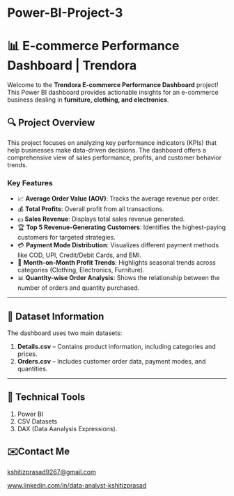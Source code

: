 # Power-BI-Project-3
# 📊 **E-commerce Performance Dashboard | Trendora**

Welcome to the **Trendora E-commerce Performance Dashboard** project! This Power BI dashboard provides actionable insights for an e-commerce business dealing in **furniture, clothing, and electronics**.  

## 🔍 **Project Overview**

This project focuses on analyzing key performance indicators (KPIs) that help businesses make data-driven decisions. The dashboard offers a comprehensive view of sales performance, profits, and customer behavior trends.

### **Key Features**  
- 📈 **Average Order Value (AOV)**: Tracks the average revenue per order.  
- 💰 **Total Profits**: Overall profit from all transactions.  
- 💵 **Sales Revenue**: Displays total sales revenue generated.  
- 🏆 **Top 5 Revenue-Generating Customers**: Identifies the highest-paying customers for targeted strategies.  
- 💳 **Payment Mode Distribution**: Visualizes different payment methods like COD, UPI, Credit/Debit Cards, and EMI.  
- 🔄 **Month-on-Month Profit Trends**: Highlights seasonal trends across categories (Clothing, Electronics, Furniture).  
- 📊 **Quantity-wise Order Analysis**: Shows the relationship between the number of orders and quantity purchased.

---

## 📂 **Dataset Information**  
The dashboard uses two main datasets:  
1. **Details.csv** – Contains product information, including categories and prices.  
2. **Orders.csv** – Includes customer order data, payment modes, and quantities.  

---

## 🚀 **Technical Tools**  
1. Power BI
2. CSV Datasets
3. DAX (Data Aanalysis Expressions).

## **✉️Contact Me**
kshitizprasad9267@gmail.com

www.linkedin.com/in/data-analyst-kshitizprasad
